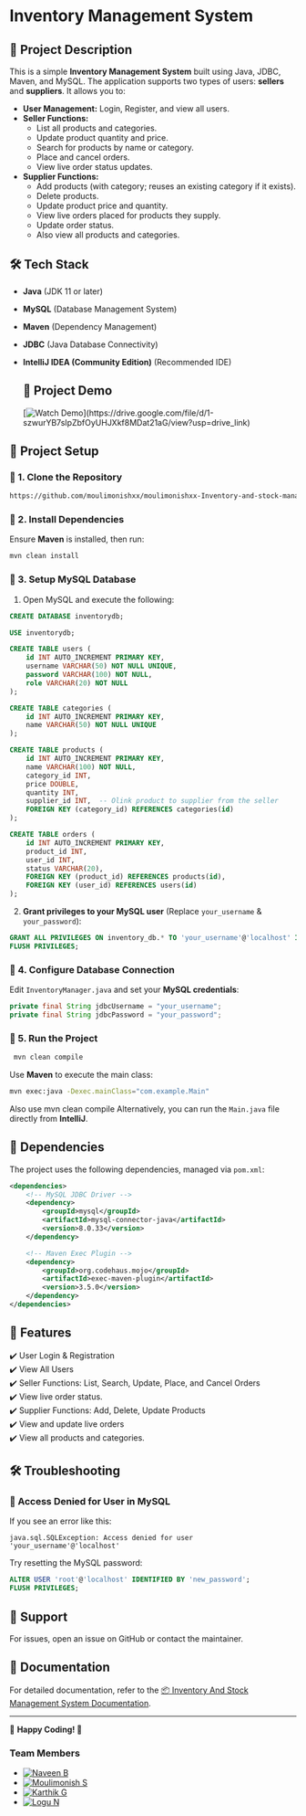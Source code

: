 # Inventory Management System

## 📌 Project Description

This is a simple **Inventory Management System** built using Java, JDBC, Maven, and MySQL. The application supports two types of users: **sellers** and **suppliers**. It allows you to:

- **User Management:** Login, Register, and view all users.
- **Seller Functions:**
  - List all products and categories.
  - Update product quantity and price.
  - Search for products by name or category.
  - Place and cancel orders.
  - View live order status updates.
- **Supplier Functions:**
  - Add products (with category; reuses an existing category if it exists).
  - Delete products.
  - Update product price and quantity.
  - View live orders placed for products they supply.
  - Update order status.
  - Also view all products and categories.

## 🛠 Tech Stack

- **Java** (JDK 11 or later)
- **MySQL** (Database Management System)
- **Maven** (Dependency Management)
- **JDBC** (Java Database Connectivity)
- **IntelliJ IDEA (Community Edition)** (Recommended IDE)

  ## 🎥 Project Demo

  [![Watch Demo](https://img.shields.io/badge/🎬-Watch%20Demo-blue?)](https://drive.google.com/file/d/1-szwurYB7sIpZbfOyUHJXkf8MDat21aG/view?usp=drive_link)

## 📂 Project Setup

### 🔹 1. Clone the Repository

```sh
https://github.com/moulimonishxx/moulimonishxx-Inventory-and-stock-management.git
```

### 🔹 2. Install Dependencies

Ensure **Maven** is installed, then run:

```sh
mvn clean install
```

### 🔹 3. Setup MySQL Database

1. Open MySQL and execute the following:

```sql
CREATE DATABASE inventorydb;

USE inventorydb;

CREATE TABLE users (
    id INT AUTO_INCREMENT PRIMARY KEY,
    username VARCHAR(50) NOT NULL UNIQUE,
    password VARCHAR(100) NOT NULL,
    role VARCHAR(20) NOT NULL
);

CREATE TABLE categories (
    id INT AUTO_INCREMENT PRIMARY KEY,
    name VARCHAR(50) NOT NULL UNIQUE
);

CREATE TABLE products (
    id INT AUTO_INCREMENT PRIMARY KEY,
    name VARCHAR(100) NOT NULL,
    category_id INT,
    price DOUBLE,
    quantity INT,
    supplier_id INT,  -- Olink product to supplier from the seller
    FOREIGN KEY (category_id) REFERENCES categories(id)
);

CREATE TABLE orders (
    id INT AUTO_INCREMENT PRIMARY KEY,
    product_id INT,
    user_id INT,
    status VARCHAR(20),
    FOREIGN KEY (product_id) REFERENCES products(id),
    FOREIGN KEY (user_id) REFERENCES users(id)
);
```

2. **Grant privileges to your MySQL user** (Replace `your_username` & `your_password`):

```sql
GRANT ALL PRIVILEGES ON inventory_db.* TO 'your_username'@'localhost' IDENTIFIED BY 'your_password';
FLUSH PRIVILEGES;
```

### 🔹 4. Configure Database Connection

Edit `InventoryManager.java` and set your **MySQL credentials**:

```java
private final String jdbcUsername = "your_username";
private final String jdbcPassword = "your_password";
```

### 🔹 5. Run the Project

```sh
 mvn clean compile
```

Use **Maven** to execute the main class:

```sh
mvn exec:java -Dexec.mainClass="com.example.Main"
```

Also use mvn clean compile
Alternatively, you can run the `Main.java` file directly from **IntelliJ**.

## 📜 Dependencies

The project uses the following dependencies, managed via `pom.xml`:

```xml
<dependencies>
    <!-- MySQL JDBC Driver -->
    <dependency>
        <groupId>mysql</groupId>
        <artifactId>mysql-connector-java</artifactId>
        <version>8.0.33</version>
    </dependency>

    <!-- Maven Exec Plugin -->
    <dependency>
        <groupId>org.codehaus.mojo</groupId>
        <artifactId>exec-maven-plugin</artifactId>
        <version>3.5.0</version>
    </dependency>
</dependencies>
```

## 🚀 Features

✔️ User Login & Registration\
✔️ View All Users\
✔️ Seller Functions: List, Search, Update, Place, and Cancel Orders\
✔️ View live order status.\
✔️ Supplier Functions: Add, Delete, Update Products\
✔️ View and update live orders\
✔️ View all products and categories.

## 🛠 Troubleshooting

### 🔴 Access Denied for User in MySQL

If you see an error like this:

```
java.sql.SQLException: Access denied for user 'your_username'@'localhost'
```

Try resetting the MySQL password:

```sql
ALTER USER 'root'@'localhost' IDENTIFIED BY 'new_password';
FLUSH PRIVILEGES;
```

## 📧 Support

For issues, open an issue on GitHub or contact the maintainer.

## 📄 Documentation

For detailed documentation, refer to the [📦 Inventory And Stock Management System Documentation](https://github.com/sir-zech/Inventory-and-stock-management/blob/fe0c0ab69bfcc5290dca872bfb40d8592aa5d8f0/%F0%9F%93%A6%20Inventory%20And%20Stock%20Management%20System%20Documentation.pdf).

---

📌 **Happy Coding! 🚀**

### Team Members

- [![Naveen B](https://img.shields.io/badge/GitHub-Naveen_B-blue?logo=github)](https://github.com/sir-zech)
- [![Moulimonish S](https://img.shields.io/badge/GitHub-Moulimonish_S-blue?logo=github)](https://github.com/moulimonishxx)
- [![Karthik G](https://img.shields.io/badge/GitHub-Karthik_G-blue?logo=github)](https://github.com/Karthikg2628)
- [![Logu N](https://img.shields.io/badge/GitHub-Logu_N-blue?logo=github)](https://github.com/Loguneelakandan)
